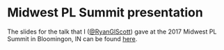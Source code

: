 # Midwest PL Summit presentation

The slides for the talk that I ([@RyanGlScott](https://github.com/RyanGlScott)) gave at the 2017 Midwest PL Summit in Bloomingon, IN can be found [here](http://ryanglscott.github.io/talk-slides/llvl-mpls-slides.pdf).
